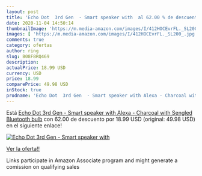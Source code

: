 ```yaml
---
layout: post
title: 'Echo Dot  3rd Gen  - Smart speaker with  al 62.00 % de descuento'
date: 2020-11-04 14:50:14
thumbnailImage: 'https://m.media-amazon.com/images/I/412HOCEvrFL._SL200_.jpg'
images: [ 'https://m.media-amazon.com/images/I/412HOCEvrFL._SL200_.jpg' ]
comments: true
category: ofertas
author: ring
slug: B08F8RQ469
description:
actualPrice: 18.99 USD
currency: USD
price: 18.99
comparePrice: 49.98 USD
inStock: true
prodname: 'Echo Dot  3rd Gen  - Smart speaker with Alexa - Charcoal with Sengled Bluetooth bulb'
---
```


Está [Echo Dot  3rd Gen  - Smart speaker with Alexa - Charcoal with Sengled Bluetooth bulb](https://www.amazon.com/dp/B08F8RQ469/?tag=tolees-20) con 62.00 de descuento por 18.99 USD (original: 49.98 USD) en el siguiente enlace!

[![Echo Dot  3rd Gen  - Smart speaker with ](https://m.media-amazon.com/images/I/412HOCEvrFL._SL200_.jpg)](https://www.amazon.com/dp/B08F8RQ469/?tag=tolees-20)

[Ver la oferta!!](https://www.amazon.com/dp/B08F8RQ469/?tag=tolees-20)

Links participate in Amazon Associate program and might generate a comission on qualifying sales


